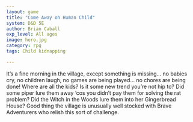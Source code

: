 ```yaml
---
layout: game
title: "Come Away oh Human Child"
system: D&D 5E
author: Brian Caball
exp_level: All ages
image: hero.jpg
category: rpg
tags: Child kidnapping

---
```


It’s a fine morning in the village, except something is missing… no babies cry, no children laugh, no games are being played… no chores are being done! Where are all the kids? Is it some new trend you’re not hip to? Did some piper lure them away ‘cos you didn’t pay them for solving the rat problem? Did the Witch in the Woods lure them into her Gingerbread House? Good thing the village is unusually well stocked with Brave Adventurers who relish this sort of challenge. 
